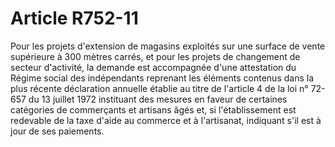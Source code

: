 # Article R752-11

Pour les projets d'extension de magasins exploités sur une surface de vente supérieure à 300 mètres carrés, et pour les projets de changement de secteur d'activité, la demande est accompagnée d'une attestation du Régime social des indépendants reprenant les éléments contenus dans la plus récente déclaration annuelle établie au titre de l'article 4 de la loi n° 72-657 du 13 juillet 1972 instituant des mesures en faveur de certaines catégories de commerçants et artisans âgés et, si l'établissement est redevable de la taxe d'aide au commerce et à l'artisanat, indiquant s'il est à jour de ses paiements.
